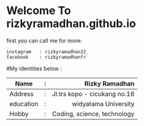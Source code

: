 # Welcome To rizkyramadhan.github.io
first you can call me for more: 

```
instagram   : rizkyramadhan32_
facebook    : rizkyramadhanfr
```

#My identities below :


| Name      |  : |               Rizky Ramadhan |
|-----------|:--:|-----------------------------:|
| Address   |  : | Jl.trs kopo - cicukang no.16 |
| education |  : |         widyatama University |
| Hobby     |  : |  Coding, science, technology |
